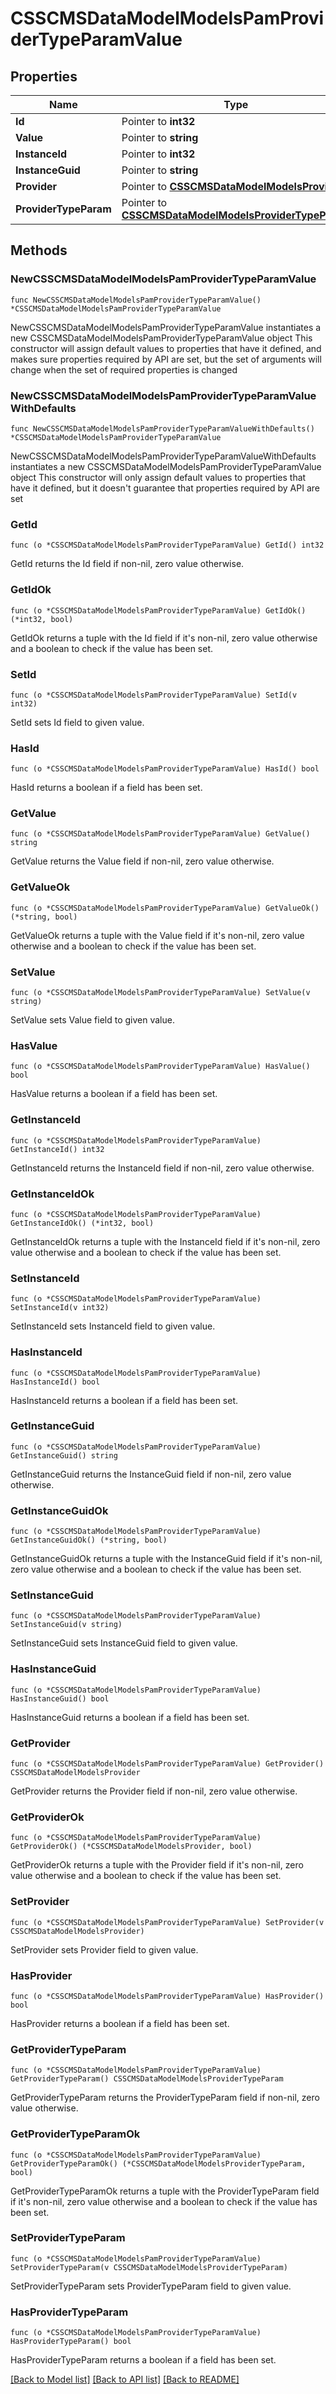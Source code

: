 # CSSCMSDataModelModelsPamProviderTypeParamValue

## Properties

Name | Type | Description | Notes
------------ | ------------- | ------------- | -------------
**Id** | Pointer to **int32** |  | [optional] 
**Value** | Pointer to **string** |  | [optional] 
**InstanceId** | Pointer to **int32** |  | [optional] 
**InstanceGuid** | Pointer to **string** |  | [optional] 
**Provider** | Pointer to [**CSSCMSDataModelModelsProvider**](CSSCMSDataModelModelsProvider.md) |  | [optional] 
**ProviderTypeParam** | Pointer to [**CSSCMSDataModelModelsProviderTypeParam**](CSSCMSDataModelModelsProviderTypeParam.md) |  | [optional] 

## Methods

### NewCSSCMSDataModelModelsPamProviderTypeParamValue

`func NewCSSCMSDataModelModelsPamProviderTypeParamValue() *CSSCMSDataModelModelsPamProviderTypeParamValue`

NewCSSCMSDataModelModelsPamProviderTypeParamValue instantiates a new CSSCMSDataModelModelsPamProviderTypeParamValue object
This constructor will assign default values to properties that have it defined,
and makes sure properties required by API are set, but the set of arguments
will change when the set of required properties is changed

### NewCSSCMSDataModelModelsPamProviderTypeParamValueWithDefaults

`func NewCSSCMSDataModelModelsPamProviderTypeParamValueWithDefaults() *CSSCMSDataModelModelsPamProviderTypeParamValue`

NewCSSCMSDataModelModelsPamProviderTypeParamValueWithDefaults instantiates a new CSSCMSDataModelModelsPamProviderTypeParamValue object
This constructor will only assign default values to properties that have it defined,
but it doesn't guarantee that properties required by API are set

### GetId

`func (o *CSSCMSDataModelModelsPamProviderTypeParamValue) GetId() int32`

GetId returns the Id field if non-nil, zero value otherwise.

### GetIdOk

`func (o *CSSCMSDataModelModelsPamProviderTypeParamValue) GetIdOk() (*int32, bool)`

GetIdOk returns a tuple with the Id field if it's non-nil, zero value otherwise
and a boolean to check if the value has been set.

### SetId

`func (o *CSSCMSDataModelModelsPamProviderTypeParamValue) SetId(v int32)`

SetId sets Id field to given value.

### HasId

`func (o *CSSCMSDataModelModelsPamProviderTypeParamValue) HasId() bool`

HasId returns a boolean if a field has been set.

### GetValue

`func (o *CSSCMSDataModelModelsPamProviderTypeParamValue) GetValue() string`

GetValue returns the Value field if non-nil, zero value otherwise.

### GetValueOk

`func (o *CSSCMSDataModelModelsPamProviderTypeParamValue) GetValueOk() (*string, bool)`

GetValueOk returns a tuple with the Value field if it's non-nil, zero value otherwise
and a boolean to check if the value has been set.

### SetValue

`func (o *CSSCMSDataModelModelsPamProviderTypeParamValue) SetValue(v string)`

SetValue sets Value field to given value.

### HasValue

`func (o *CSSCMSDataModelModelsPamProviderTypeParamValue) HasValue() bool`

HasValue returns a boolean if a field has been set.

### GetInstanceId

`func (o *CSSCMSDataModelModelsPamProviderTypeParamValue) GetInstanceId() int32`

GetInstanceId returns the InstanceId field if non-nil, zero value otherwise.

### GetInstanceIdOk

`func (o *CSSCMSDataModelModelsPamProviderTypeParamValue) GetInstanceIdOk() (*int32, bool)`

GetInstanceIdOk returns a tuple with the InstanceId field if it's non-nil, zero value otherwise
and a boolean to check if the value has been set.

### SetInstanceId

`func (o *CSSCMSDataModelModelsPamProviderTypeParamValue) SetInstanceId(v int32)`

SetInstanceId sets InstanceId field to given value.

### HasInstanceId

`func (o *CSSCMSDataModelModelsPamProviderTypeParamValue) HasInstanceId() bool`

HasInstanceId returns a boolean if a field has been set.

### GetInstanceGuid

`func (o *CSSCMSDataModelModelsPamProviderTypeParamValue) GetInstanceGuid() string`

GetInstanceGuid returns the InstanceGuid field if non-nil, zero value otherwise.

### GetInstanceGuidOk

`func (o *CSSCMSDataModelModelsPamProviderTypeParamValue) GetInstanceGuidOk() (*string, bool)`

GetInstanceGuidOk returns a tuple with the InstanceGuid field if it's non-nil, zero value otherwise
and a boolean to check if the value has been set.

### SetInstanceGuid

`func (o *CSSCMSDataModelModelsPamProviderTypeParamValue) SetInstanceGuid(v string)`

SetInstanceGuid sets InstanceGuid field to given value.

### HasInstanceGuid

`func (o *CSSCMSDataModelModelsPamProviderTypeParamValue) HasInstanceGuid() bool`

HasInstanceGuid returns a boolean if a field has been set.

### GetProvider

`func (o *CSSCMSDataModelModelsPamProviderTypeParamValue) GetProvider() CSSCMSDataModelModelsProvider`

GetProvider returns the Provider field if non-nil, zero value otherwise.

### GetProviderOk

`func (o *CSSCMSDataModelModelsPamProviderTypeParamValue) GetProviderOk() (*CSSCMSDataModelModelsProvider, bool)`

GetProviderOk returns a tuple with the Provider field if it's non-nil, zero value otherwise
and a boolean to check if the value has been set.

### SetProvider

`func (o *CSSCMSDataModelModelsPamProviderTypeParamValue) SetProvider(v CSSCMSDataModelModelsProvider)`

SetProvider sets Provider field to given value.

### HasProvider

`func (o *CSSCMSDataModelModelsPamProviderTypeParamValue) HasProvider() bool`

HasProvider returns a boolean if a field has been set.

### GetProviderTypeParam

`func (o *CSSCMSDataModelModelsPamProviderTypeParamValue) GetProviderTypeParam() CSSCMSDataModelModelsProviderTypeParam`

GetProviderTypeParam returns the ProviderTypeParam field if non-nil, zero value otherwise.

### GetProviderTypeParamOk

`func (o *CSSCMSDataModelModelsPamProviderTypeParamValue) GetProviderTypeParamOk() (*CSSCMSDataModelModelsProviderTypeParam, bool)`

GetProviderTypeParamOk returns a tuple with the ProviderTypeParam field if it's non-nil, zero value otherwise
and a boolean to check if the value has been set.

### SetProviderTypeParam

`func (o *CSSCMSDataModelModelsPamProviderTypeParamValue) SetProviderTypeParam(v CSSCMSDataModelModelsProviderTypeParam)`

SetProviderTypeParam sets ProviderTypeParam field to given value.

### HasProviderTypeParam

`func (o *CSSCMSDataModelModelsPamProviderTypeParamValue) HasProviderTypeParam() bool`

HasProviderTypeParam returns a boolean if a field has been set.


[[Back to Model list]](../README.md#documentation-for-models) [[Back to API list]](../README.md#documentation-for-api-endpoints) [[Back to README]](../README.md)


